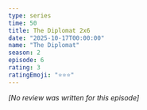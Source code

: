 ```yaml
---
type: series
time: 50
title: The Diplomat 2x6
date: "2025-10-17T00:00:00"
name: "The Diplomat"
season: 2
episode: 6
rating: 3
ratingEmoji: "⭐️⭐️⭐️"
---
```


_[No review was written for this episode]_